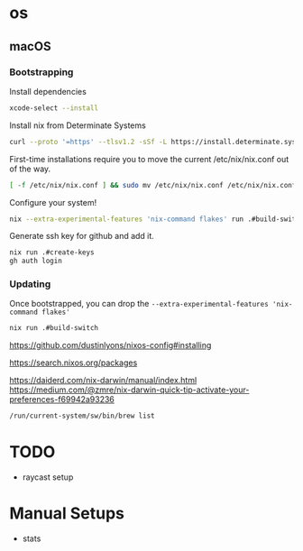 # os

## macOS

### Bootstrapping

Install dependencies

```sh
xcode-select --install
```

Install nix from Determinate Systems

```sh
curl --proto '=https' --tlsv1.2 -sSf -L https://install.determinate.systems/nix | sh -s -- install
```

First-time installations require you to move the current /etc/nix/nix.conf out of the way.

```sh
[ -f /etc/nix/nix.conf ] && sudo mv /etc/nix/nix.conf /etc/nix/nix.conf.before-nix-darwin
```

Configure your system!

```sh
nix --extra-experimental-features 'nix-command flakes' run .#build-switch
```

Generate ssh key for github and add it.

```sh
nix run .#create-keys
gh auth login
```

### Updating

Once bootstrapped, you can drop the `--extra-experimental-features 'nix-command flakes'`

```sh
nix run .#build-switch
```




https://github.com/dustinlyons/nixos-config#installing

https://search.nixos.org/packages

https://daiderd.com/nix-darwin/manual/index.html
https://medium.com/@zmre/nix-darwin-quick-tip-activate-your-preferences-f69942a93236


```sh
/run/current-system/sw/bin/brew list
```

# TODO
- raycast setup

# Manual Setups
- stats
